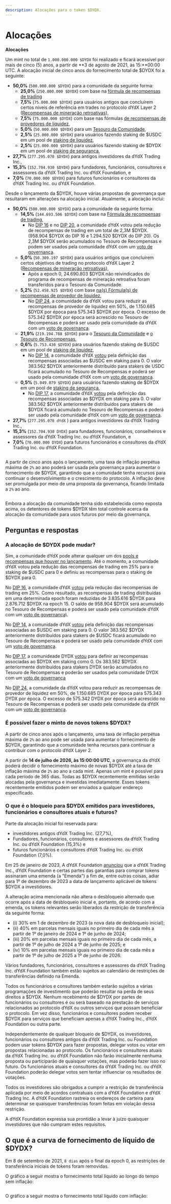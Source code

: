 ```yaml
---
description: Alocações para o token $DYDX.
---
```


# Alocações

**Alocações**

Um mint no total de `1.000.000.000 $DYDX` foi realizado e ficará acessível por mais de cinco (5) anos, a partir de **3 de agosto de 2021, às 15:**00:00 UTC. A alocação inicial de cinco anos do fornecimento total de $DYDX foi a seguinte:

* **50,0%** (`500.000.000 $DYDX`) para a comunidade da seguinte forma:
  * **25,0%** (`250.000.000 $DYDX`) com base na [fórmula de recompensas de trading](https://docs.dydx.community/dydx-governance/rewards/trading-rewards)
  * **7,5%** (`75.000.000 $DYDX`) para usuários antigos que concluírem certos níveis de referência em trades no protocolo dYdX Layer 2 ([Recompensas de mineração retroativas](https://docs.dydx.community/dydx-governance/rewards/retroactive-mining-rewards)),
  * **7,5%** (`75.000.000 $DYDX`) com base nas fórmulas [de recompensas de provedores de liquidez](https://docs.dydx.community/dydx-governance/rewards/liquidity-provider-rewards),
  * **5,0%** (`50.000.000 $DYDX`) para um [Tesouro da Comunidade](https://docs.dydx.community/dydx-governance/start-here/community-treasury/),
  * **2,5%** (`25.000.000 $DYDX`) para usuários fazendo staking de $USDC em um pool de [staking de liquidez](https://docs.dydx.community/dydx-governance/staking-pools/liquidity-staking-pool),
  * **2,5%** (`25.000.000 $DYDX`) para usuários fazendo staking de $DYDX em um pool de [staking de segurança](https://docs.dydx.community/dydx-governance/staking-pools/safety-staking-pool),
* **27,7%** (`277.295.070 $DYDX`) para antigos investidores da dYdX Trading Inc.,
* **15,3%** (`152.704.930 $DYDX`) para fundadores, funcionários, consultores e assessores da dYdX Trading Inc. ou dYdX Foundation, e
* **7,0%** (`70.000.000 $DYDX`) para futuros funcionários e consultores da dYdX Trading Inc. ou dYdX Foundation.

Desde o lançamento da $DYDX, houve várias propostas de governança que resultaram em alterações na alocação inicial. Atualmente, a alocação inclui:

* **50,0%** (`500.000.000 $DYDX`) para a comunidade da seguinte forma:
  * **14,5%** (`144.693.506 $DYDX`) com base na [Fórmula de recompensas de trading](https://docs.dydx.community/dydx-governance/rewards/trading-rewards),
    * No [DIP 16](https://github.com/dydxfoundation/dip/blob/master/content/dips/DIP-16.md) e no [DIP 20](https://dydx.community/dashboard/proposal/11), a comunidade dYdX votou pela redução de recompensas de trading em um total de 2,3M $DYDX. (958.904 $DYDX do DIP 16 e 1.294.520 $DYDX do DIP 20). Os 2,3M $DYDX serão acumulados no Tesouro de Recompensas e podem ser usados pela comunidade dYdX com um [voto de governança](https://docs.dydx.community/dydx-governance/voting-and-governance/governance-parameters).
  * **5,0%** (`50.309.197 $DYDX`) para usuários antigos que concluírem certos objetivos de trading no protocolo dYdX Layer 2 ([Recompensas de mineração retroativas](../rewards/retroactive-mining-rewards.md)),
    * Após a epoch 0, 24.690.803 $DYDX não reivindicados do programa de recompensas de mineração retroativa foram transferidos para o Tesouro da Comunidade.
  * **5,2%** (`52.458.925 $DYDX`) com base [na(s) Fórmula(s) de recompensas de provedor de liquidez](https://docs.dydx.community/dydx-governance/rewards/liquidity-provider-rewards),
    * No [DIP 24](https://github.com/dydxfoundation/dip/blob/master/content/dips/DIP-24.md), a comunidade da dYdX votou para reduzir as recompensas de provedor de liquidez em 50%, de  1.150.685 $DYDX por época para 575.343 $DYDX por época. O excesso de 575.342 $DYDX por época será acrescido no Tesouro de Recompensas e poderá ser usado pela comunidade da dYdX com um [voto de governança](https://docs.dydx.community/dydx-governance/voting-and-governance/governance-parameters).
  * **21,9%** (`219.194.788 $DYDX`) para o [Tesouro da Comunidade](https://docs.dydx.community/dydx-governance/start-here/community-treasury/) e [o Tesouro de Recompensas](https://docs.dydx.community/dydx-governance/start-here/rewards-treasury),
  * **0,6%** (`5.753.430 $DYDX`) para usuários fazendo staking de $USDC em um pool de [staking de liquidez](https://docs.dydx.community/dydx-governance/staking-pools/liquidity-staking-pool),
    * No [DIP 14](https://github.com/dydxfoundation/dip/blob/master/content/dips/DIP-14.md), a comunidade dYdX [votou](https://dydx.community/dashboard/proposal/7) pela definição das recompensas associadas ao $USDC em staking para 0. O valor 383.562 $DYDX anteriormente distribuído para stakers de USDC ficará acumulado no Tesouro de Recompensas e poderá ser usado pela comunidade dYdX com um [voto de governança](https://docs.dydx.community/dydx-governance/voting-and-governance/governance-parameters).
  * **0,5%** (`5.049.079 $DYDX`) para usuários fazendo staking de $DYDX em um pool de [staking de segurança](https://docs.dydx.community/dydx-governance/staking-pools/safety-staking-pool),
    * No [DIP 17](https://github.com/dydxfoundation/dip/blob/master/content/dips/DIP-17.md), a comunidade dYdX [votou](https://dydx.community/dashboard/proposal/9) pela definição das recompensas associadas ao $DYDX em staking para 0. O valor 383.562 $DYDX anteriormente distribuídos para stakers de $DYDX ficará acumulado no Tesouro de Recompensas e poderá ser usado pela comunidade dYdX com um [voto de governança](https://docs.dydx.community/dydx-governance/voting-and-governance/governance-parameters).
* **27,7%** (`277.295.070 dYdX` ) para antigos investidores da dYdX Trading Inc.,
* **15,3%** (`152.704.930 DYDX`) para fundadores, funcionários, conselheiros e assessores da dYdX Trading Inc. ou dYdX Foundation, e
* **7,0%** (`70.000.000 DYDX`) para futuros funcionários e consultores da dYdX Trading Inc. ou dYdX Foundation.

<figure><img src="../.gitbook/assets/Screenshot 2023-03-15 at 6.04.13 PM.png" alt=""><figcaption></figcaption></figure>

A partir de cinco anos após o lançamento, uma taxa de inflação perpétua máxima de `2%` ao ano poderá ser usada pela governança para aumentar o fornecimento de $DYDX, garantindo que a comunidade tenha recursos para continuar o desenvolvimento e o crescimento do protocolo. A inflação deve ser promulgada por meio de uma proposta da governança, ficando limitada a `2%` ao ano.

<figure><img src="../.gitbook/assets/Screenshot 2023-03-15 at 6.04.07 PM.png" alt=""><figcaption></figcaption></figure>

Embora a alocação da comunidade tenha sido estabelecida como exposta acima, os detentores de tokens $DYDX têm total controle acerca da alocação da comunidade para usos futuros por meio da governança.

## **Perguntas e respostas**

### A alocação de $DYDX pode mudar?

Sim, a comunidade dYdX pode alterar qualquer um dos [pools e recompensas que houver no lançamento](../voting-and-governance/governance-parameters.md). Até o momento, a comunidade dYdX votou pela redução das recompensas de trading em 25% para o staking de $USDC para 0 e definiu as recompensas para o staking de $DYDX para 0.

No [DIP 16](https://github.com/dydxfoundation/dip/blob/master/content/dips/DIP-16.md), a comunidade dYdX [votou](https://dydx.community/dashboard/proposal/8) pela redução das recompensas de trading em 25%. Como resultado, as recompensas de trading distribuídas em uma determinada epoch foram reduzidas de 3.835.616 $DYDX para 2.876.712 $DYDX na epoch 15. O saldo de 958.904 $DYDX será acumulado no Tesouro de Recompensas e poderá ser usado pela comunidade dYdX com um [voto de governança](https://docs.dydx.community/dydx-governance/voting-and-governance/governance-parameters)\\.

 No [DIP 14](https://github.com/dydxfoundation/dip/blob/master/content/dips/DIP-14.md), a comunidade dYdX [votou](https://dydx.community/dashboard/proposal/7) pela definição das recompensas associadas ao $USDC em staking para 0. O valor 383.562 $DYDX anteriormente distribuídos para stakers de $USDC ficará acumulado no Tesouro de Recompensas e poderá ser usado pela comunidade dYdX com um [voto de governança](https://docs.dydx.community/dydx-governance/voting-and-governance/governance-parameters).

No [DIP 17](https://github.com/dydxfoundation/dip/blob/master/content/dips/DIP-17.md), a comunideade DYDX [votou](https://dydx.community/dashboard/proposal/9) para definir as recompensas associadas ao $DYDX em staking como 0. Os 383.562 $DYDX anteriormente distribuídos para stakers DYDX serão acumulados no Tesouro de Recompensas e poderão ser usados pela comunidade DYDX com um [voto de governança](https://docs.dydx.community/dydx-governance/voting-and-governance/governance-parameters)

No [DIP 24](https://github.com/dydxfoundation/dip/blob/master/content/dips/DIP-24.md), a comunidade da dYdX votou para reduzir as recompensas de provedor de liquidez em 50%, de  1.150.685 DYDX por época para 575.343 DYDX por época. O excesso de 575.342 DYDX por época será acrescido no Tesouro de Recompensas e poderá ser usado pela comunidade da dYdX com um [voto de governança](https://docs.dydx.community/dydx-governance/voting-and-governance/governance-parameters).

### **É possível fazer o minto de novos tokens $DYDX?**

A partir de cinco anos após o lançamento, uma taxa de inflação perpétua máxima de `2%` ao ano pode ser usada para aumentar o fornecimento de $DYDX, garantindo que a comunidade tenha recursos para continuar a contribuir com o protocolo dYdX Layer 2.

A partir de **14 de julho de 2026, às 15:00:00 UTC**, a governança da dYdX poderá decidir o fornecimento máximo de novas $DYDX até a taxa de inflação máxima de `2%` ao ano a cada mint. Apenas um mint é possível para cada período de 365 dias. Todas as $DYDX recentemente emitidas serão alocadas pela governança e investidas imediatamente. Esses tokens recentemente emitidos podem ser enviados a qualquer endereço especificado.

### **O que é o bloqueio para $DYDX emitidos para investidores, funcionários e consultores atuais e futuros?**

Parte da alocação inicial foi reservada para:

* investidores antigos dYdX Trading Inc. (27,7%),
* Fundadores, funcionários, consultores e assessores da dYdX Trading Inc. ou dYdX Foundation (15,3%) e
* futuros funcionários e consultores dYdX Trading Inc. ou dYdX Foundation (7,0%).

Em 25 de janeiro de 2023, A dYdX Foundation [anunciou](https://dydx.foundation/blog/lock-up-extension) que a dYdX Trading Inc., dYdX Foundation e certas partes das garantias para comprar tokens assinaram uma emenda (a "Emenda") a fim de, entre outras coisas, adiar para 1º de dezembro de 2023 a data de lançamento aplicável de tokens $DYDX a investidores.

A alteração acima mencionada não altera o desbloqueio alternado que ocorre após a data de desbloqueio inicial e, portanto, de acordo com a emenda, os tokens relevantes serão liberados da restrição de transferência da seguinte forma:

* (i) 30% em 1 de dezembro de 2023 (a nova data de desbloqueio inicial);
* (ii) 40% em parcelas mensais iguais no primeiro dia de cada mês a partir de 1º de janeiro de 2024 e 1º de junho de 2024;
* (iii) 20% em parcelas mensais iguais no primeiro dia de cada mês, a partir de 1º de julho de 2024 a 1º de junho de 2025; e
* (iv) 10% em parcelas mensais iguais no primeiro dia de cada mês a partir de 1º de julho de 2025 a 1º de junho de 2026.

Vários fundadores, funcionários, consultores e assessores da dYdX Trading Inc. dYdX Foundation também estão sujeitos ao calendário de restrições de transferências definido na Emenda.

Todos os funcionários e consultores também estarão sujeitos a várias programações de investimento que poderão resultar na perda de seus direitos a $DYDX. Nenhum recebimento de $DYDX por partes de funcionários ou consultores é ou será baseado na prestação de serviços relacionados ao protocolo dYdX ou outros serviços que possam beneficiar o protocolo. Em vez disso, funcionários e consultores podem receber $DYDX para serviços que beneficiam apenas a dYdX Trading Inc., dYdX Foundation ou outra parte.

Independentemente de qualquer bloqueio de $DYDX, os investidores, funcionários ou consultores antigos da dYdX Trading Inc. ou Foundation podem usar tokens $DYDX para fazer propostas, delegar votos ou votar em propostas relacionadas ao protocolo. Os funcionários e consultores atuais da dYdX Trading Inc. ou dYdX Foundation não farão inicialmente nenhuma proposta ou participarão de quaisquer votações, mas poderão fazer isso no futuro. Os funcionários atuais e consultores da dYdX Trading Inc. ou dYdX Foundation poderão delegar votos sem tentar influenciar os resultados de votações.

Todos os investidores são obrigados a cumprir a restrição de transferência aplicada por meio de acordos contratuais com a dYdX Foundation e dYdX Trading Inc. A dYdX Foundation rastreia os endereços de carteira para determinar se quaisquer transferências foram feitas em violação dessa restrição.

A dYdX Foundation expressa sua prontidão a levar à juízo quaisquer investidores que não cumpram estes requisitos.

## O que é a curva de fornecimento de líquido de $DYDX?

Em 8 de setembro de 2021, `8 dias` após o final da epoch 0, as restrições de transferência iniciais de tokens foram removidas.

O gráfico a seguir mostra o fornecimento total líquido ao longo do tempo sem inflação:

<figure><img src="../.gitbook/assets/liquid-supply-total-issuance.png" alt=""><figcaption></figcaption></figure>

O gráfico a seguir mostra o fornecimento total líquido com inflação:

<figure><img src="../.gitbook/assets/liquid-supply-total issuance-2%-inflation.png" alt=""><figcaption></figcaption></figure>

